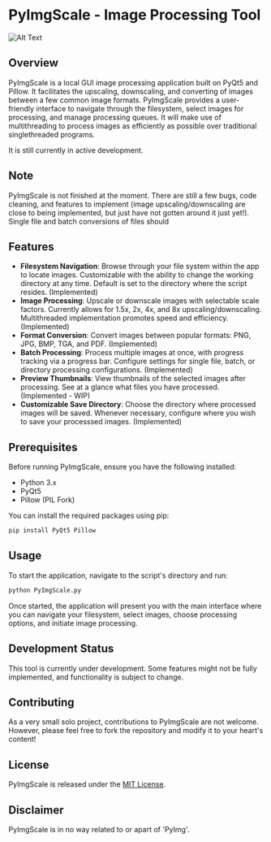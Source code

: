 # PyImgScale - Image Processing Tool

![Alt Text](util/v0.2/upscaled_1.png)

## Overview
PyImgScale is a local GUI image processing application built on PyQt5 and Pillow. It facilitates the upscaling, downscaling, and converting of images between a few common image formats. PyImgScale provides a user-friendly interface to navigate through the filesystem, select images for processing, and manage processing queues. It will make use of multithreading to process images as efficiently as possible over traditional singlethreaded programs.

It is still currently in active development.

## Note
PyImgScale is not finished at the moment. There are still a few bugs, code cleaning, and features to implement (image upscaling/downscaling are close to being implemented, but just have not gotten around it just yet!). Single file and batch conversions of files should 

## Features
- **Filesystem Navigation**: Browse through your file system within the app to locate images. Customizable with the ability to change the working directory at any time. Default is set to the directory where the script resides. (Implemented)
- **Image Processing**: Upscale or downscale images with selectable scale factors. Currently allows for 1.5x, 2x, 4x, and 8x upscaling/downscaling. Multithreaded implementation promotes speed and efficiency. (Implemented)
- **Format Conversion**: Convert images between popular formats: PNG, JPG, BMP, TGA, and PDF. (Implemented)
- **Batch Processing**: Process multiple images at once, with progress tracking via a progress bar. Configure settings for single file, batch, or directory processing configurations. (Implemented)
- **Preview Thumbnails**: View thumbnails of the selected images after processing. See at a glance what files you have processed. (Implemented - WIP)
- **Customizable Save Directory**: Choose the directory where processed images will be saved. Whenever necessary, configure where you wish to save your processsed images. (Implemented)

## Prerequisites
Before running PyImgScale, ensure you have the following installed:
- Python 3.x
- PyQt5
- Pillow (PIL Fork)

You can install the required packages using pip:
```sh
pip install PyQt5 Pillow
```

## Usage
To start the application, navigate to the script's directory and run:
```sh
python PyImgScale.py
```

Once started, the application will present you with the main interface where you can navigate your filesystem, select images, choose processing options, and initiate image processing.

## Development Status
This tool is currently under development. Some features might not be fully implemented, and functionality is subject to change.

## Contributing
As a very small solo project, contributions to PyImgScale are not welcome. However, please feel free to fork the repository and modify it to your heart's content!

## License
PyImgScale is released under the [MIT License](LICENSE).

## Disclaimer
PyImgScale is in no way related to or apart of 'PyImg'.
